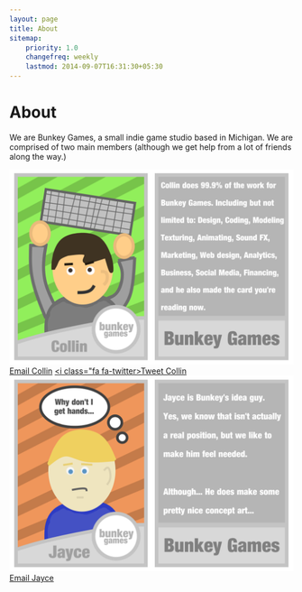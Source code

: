 ```yaml
---
layout: page
title: About 
sitemap:
    priority: 1.0
    changefreq: weekly
    lastmod: 2014-09-07T16:31:30+05:30
---
```

# About
We are Bunkey Games, a small indie game studio based in Michigan. We are comprised of two main members (although we get help from a lot of friends along the way.)

![alt tag](/img/CollinCard.png)
<a href="mailto:collin@bunkeygames.com?Subject=Hello%20again" target="_top"><i class="fa fa-envelope"></i>Email  Collin</a> <a href="https://twitter.com/ChuzzyLumpkin"  target="_top"><i class="fa fa-twitter></i>Tweet Collin</a>
![alt tag](/img/JayceCard.png)
<a href="mailto:jayce@bunkeygames.com?Subject=Hello%20again" target="_top"><i class="fa fa-envelope"></i>Email Jayce</a>
